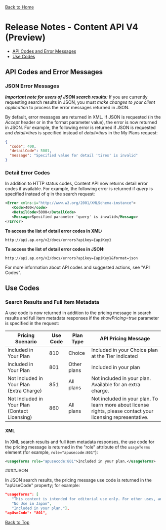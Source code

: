 [Back to Home](Readme.md) 

# Release Notes - Content API V4 (Preview)

- [API Codes and Error Messages](#api-codes-and-error-messages)
- [Use Codes](#use-codes)

## API Codes and Error Messages
### JSON Error Messages

**_Important note for users of JSON search results:_** If you are currently requesting search results in JSON, you must _make changes to your client application_ to process the error messages returned in JSON.

By default, error messages are returned in XML. If JSON is requested (in the _Accept_ header or in the format parameter value), the error is now returned in JSON. For example, the following error is returned if JSON is requested and _detail=tires_ is specified instead of _detail=tiers_ in the My Plans request:

```JSON
{
  "code": 400,
  "detailCode": 5001,
  "message": "Specified value for detail 'tires' is invalid"
}
```
### Detail Error Codes

In addition to HTTP status codes, Content API now returns detail error codes if available. For example, the following error is returned if _query_ is specified instead of _q_ in the search request:

```XML
<Error xmlns:i="http://www.w3.org/2001/XMLSchema-instance"> 
   <Code>400</code> 
   <DetailCode>5000</DetailCode> 
   <Message>Specified parameter 'query' is invalid</Message>
</Error>
```

**To access the list of detail error codes in XML:**

    http://api.ap.org/v2/docs/errors?apikey={apiKey}

**To access the list of detail error codes in JSON:**

    http://api.ap.org/v2/docs/errors?apikey={apiKey}&format=json

For more information about API codes and suggested actions, see "API Codes".

## Use Codes

### Search Results and Full Item Metadata

A use code is now returned in addition to the pricing message in search results and full item metadata responses if the _showPricing=true_ parameter is specified in the request:

| Pricing Scenario | Use Code | Plan Type | API Pricing Message
| --- | --- | --- |--- |
| Included in Your Plan | 810 | Choice | Included in your Choice plan at the Tier indicated
| Included in Your Plan | 801 | Other plans| Included in your plan
| Not Included in Your Plan (Extra Charge) | 851 | All plans| Not included in your plan. Available for an extra charge.
| Not Included in Your Plan (Contact Licensing) | 860 | All plans| Not included in your plan. To learn more about license rights, please contact your licensing representative.

#### XML

In XML search results and full item metadata responses, the use code for the pricing message is returned in the "role" attribute of the `usageTerms `element (for example, `role="apusecode:801"`):

```XML
<usageTerms role="apusecode:801">Included in your plan.</usageTerms>
```

####JSON

In JSON search results, the pricing message use code is returned in the "apUseCode" property; for example:

```JSON
"usageTerms": [
   "This content is intended for editorial use only. For other uses, additional clearances may be required.",
   "No Use in Japan",
   "Included in your plan."],
"apUseCode": "801",
```

[Back to Top](#release-notes---content-api-v4-preview) 
